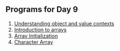 ## Programs for Day 9
1. [Understanding object and value contexts](pointers1.c)
2. [Introduction to arrays](arrays.c)
3. [Array Initialization](arrayInitialization.c)
4. [Character Array](charArray.c)